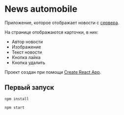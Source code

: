 # News automobile

Приложение, которое отображает новости с [сервера](https://inshorts.deta.dev/news?category=automobile).

На странице отображаются карточки, в них:

* Автор новости
* Изображение
* Текст новости
* Кнопка лайка
* Кнопка удалить

Проект создан при помощи [Create React App](https://github.com/facebook/create-react-app).

## Первый запуск


```
npm install
```

```
npm start
```


